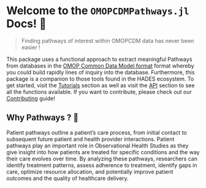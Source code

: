 # Welcome to the `OMOPCDMPathways.jl` Docs! 👋

> Finding pathways of interest within OMOPCDM data has never been easier !

This package uses a functional approach to extract meaningful Pathways from databases in the [OMOP Common Data Model format](https://www.ohdsi.org/data-standardization/the-common-data-model/) format whereby you could build rapidly lines of inquiry into the database. Furthermore, this package is a companion to those tools found in the HADES ecosystem. To get started, visit the [Tutorials](https://github.com/JuliaHealth/OMOPCDMPathways.jl/blob/main/docs/src/tutorials.md) section as well as visit the [API](https://github.com/JuliaHealth/OMOPCDMPathways.jl/blob/main/docs/src/api.md) section to see all the functions available. If you want to contribute, please check out our [Contributing](https://github.com/JuliaHealth/OMOPCDMPathways.jl/blob/main/docs/src/contributing.md) guide!


## Why Pathways ? 🤔
Patient pathways outline a patient’s care process, from initial contact to subsequent future patient and health provider interactions. Patient pathways play an important role in Observational Health Studies as they give insight into how patients are treated for specific conditions and the way their care evolves over time. By analyzing these pathways, researchers can identify treatment patterns, assess adherence to treatment, identify gaps in care, optimize resource allocation, and potentially improve patient outcomes and the quality of healthcare
delivery.
